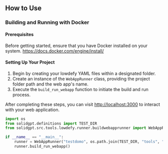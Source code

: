 ## How to Use

### Building and Running with Docker

#### Prerequisites

Before getting started, ensure that you have Docker installed on your system.
https://docs.docker.com/engine/install/

#### Setting Up Your Project

1. Begin by creating your lowdefy YAML files within a designated folder.
2. Create an instance of the `WebAppRunner` class, providing the project folder path and the web app's name.
3. Execute the `build_run_webapp` function to initiate the build and run process.

After completing these steps, you can visit [http://localhost:3000](http://localhost:3000) to interact with your web application.

```python
import os
from solidgpt.definitions import TEST_DIR
from solidgpt.src.tools.lowdefy.runner.buildwebapprunner import WebAppRunner

if __name__ == "__main__":
    runner = WebAppRunner("testdomo", os.path.join(TEST_DIR, "tools", "lowdefy", "runner", "demoapp"))
    runner.build_run_webapp()
```

